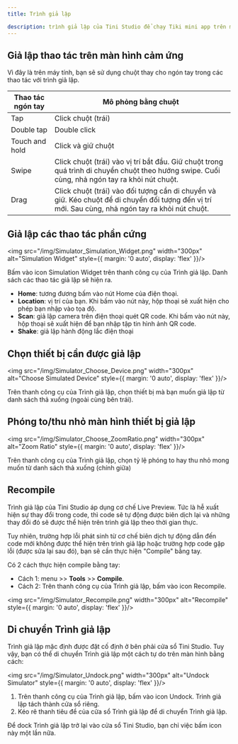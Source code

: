```yaml
---
title: Trình giả lập

description: trình giả lập của Tini Studio để chạy Tiki mini app trên máy tính
---
```


## Giả lập thao tác trên màn hình cảm ứng

Vì đây là trên máy tính, bạn sẽ sử dụng chuột thay cho ngón tay trong các thao tác với trình giả lập.

| **Thao tác ngón tay** | **Mô phỏng bằng chuột**                                                                                                                           |
| --------------------- | ------------------------------------------------------------------------------------------------------------------------------------------------- |
| Tap                   | Click chuột (trái)                                                                                                                                |
| Double tap            | Double click                                                                                                                                      |
| Touch and hold        | Click và giữ chuột                                                                                                                                |
| Swipe                 | Click chuột (trái) vào vị trí bắt đầu. Giữ chuột trong quá trình di chuyển chuột theo hướng swipe. Cuối cùng, nhả ngón tay ra khỏi nút chuột.     |
| Drag                  | Click chuột (trái) vào đối tượng cần di chuyển và giữ. Kéo chuột để di chuyển đối tượng đến vị trí mới. Sau cùng, nhả ngón tay ra khỏi nút chuột. |

## Giả lập các thao tác phần cứng

<img src="/img/Simulator_Simulation_Widget.png" width="300px" alt="Simulation Widget" style={{ margin: '0 auto', display: 'flex' }}/>

Bấm vào icon Simulation Widget trên thanh công cụ của Trình giả lập. Danh sách các thao tác giả lập sẽ hiện ra.

- **Home**: tương đương bấm vào nút Home của điện thoại.
- **Location**: vị trí của bạn. Khi bấm vào nút này, hộp thoại sẽ xuất hiện cho phép bạn nhập vào tọa độ.
- **Scan**: giả lập camera trên điện thoại quét QR code. Khi bấm vào nút này, hộp thoại sẽ xuất hiện để bạn nhập tập tin hình ảnh QR code.
- **Shake**: giả lập hành động lắc điện thoại

## Chọn thiết bị cần được giả lập

<img src="/img/Simulator_Choose_Device.png" width="300px" alt="Choose Simulated Device" style={{ margin: '0 auto', display: 'flex' }}/>

Trên thanh công cụ của Trình giả lập, chọn thiết bị mà bạn muốn giả lập từ danh sách thả xuống (ngoài cùng bên trái).

## Phóng to/thu nhỏ màn hình thiết bị giả lập

<img src="/img/Simulator_Choose_ZoomRatio.png" width="300px" alt="Zoom Ratio" style={{ margin: '0 auto', display: 'flex' }}/>

Trên thanh công cụ của Trình giả lập, chọn tỷ lệ phóng to hay thu nhỏ mong muốn từ danh sách thả xuống (chính giữa)

## Recompile

Trình giả lập của Tini Studio áp dụng cơ chế Live Preview. Tức là hễ xuất hiện sự thay đổi trong code, thì code sẽ tự động được biên dịch lại và những thay đổi đó sẽ được thể hiện trên trình giả lập theo thời gian thực.

Tuy nhiên, trường hợp lỗi phát sinh từ cơ chế biên dịch tự động dẫn đến code mới không được thể hiện trên trình giả lập hoặc trường hợp code gặp lỗi (được sửa lại sau đó), bạn sẽ cần thực hiện "Compile" bằng tay.

Có 2 cách thực hiện compile bằng tay: 

- Cách 1: menu >> **Tools** >> **Compile**.
- Cách 2: Trên thanh công cụ của Trình giả lập, bấm vào icon Recompile.
  
<img src="/img/Simulator_Recompile.png" width="300px" alt="Recompile" style={{ margin: '0 auto', display: 'flex' }}/>


## Di chuyển Trình giả lập

Trình giả lập mặc định được đặt cố định ở bên phải cửa sổ Tini Studio. Tuy vậy, bạn có thể di chuyển Trình giả lập một cách tự do trên màn hình bằng cách:

<img src="/img/Simulator_Undock.png" width="300px" alt="Undock Simulator" style={{ margin: '0 auto', display: 'flex' }}/>

1. Trên thanh công cụ của Trình giả lập, bấm vào icon Undock. Trình giả lập tách thành cửa sổ riêng. 
2. Kéo rê thanh tiêu đề của cửa sổ Trình giả lập để di chuyển Trình giả lập.

Để dock Trình giả lập trở lại vào cửa sổ Tini Studio, bạn chỉ việc bấm icon này một lần nữa.
